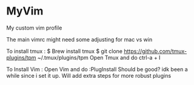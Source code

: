 # MyVim
My custom vim profile

The main vimrc might need some adjusting for mac vs win

To install tmux :
$ Brew install tmux
$ git clone https://github.com/tmux-plugins/tpm ~/.tmux/plugins/tpm
Open Tmux and do ctrl-a + I

To Install Vim :
Open Vim and do :PlugInstall
Should be good? idk been a while since i set it up. Will add extra steps for more robust plugins
